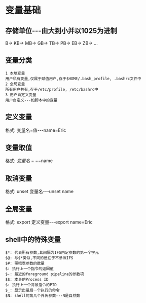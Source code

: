 # 变量基础

## 存储单位---由大到小并以1025为进制
B-> KB-> MB-> GB-> TB-> PB-> EB-> ZB-> ...

## 变量分类
	1 本地变量
	用户私有变量,仅属于赋值用户,存于$HOME/.bash_profile, .bashrc文件中
	2 全局变量
	所有用户共有,存于/etc/profile, /etc/bashrc中
	3 用户自定义变量
	用户自定义---如脚本中的变量

## 定义变量
格式: 变量名=值---name=Eric

## 变量取值
格式: $变量名---$name

## 取消变量
格式: unset 变量名---unset name

## 全局变量
格式: export 定义变量---export name=Eric

## shell中的特殊变量

	$*: 代表所有参数,其间隔为IFS内定参数的第一个字元
	$@: 与$*类似,不同的是在于不参照IFS
	$#: 带哦表参数的数量
	$: 执行上一个指令的返回值
	$-: 最近的foreground pipeline的参数项
	$$: 本身的Process ID
	$: 执行上一个背景指令的PID
	$_: 显示出最后一个执行的命令
	$N: shell的第几个外传参数---N是自然数


